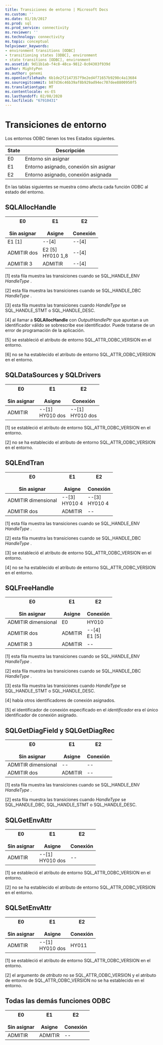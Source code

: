 ```yaml
---
title: Transiciones de entorno | Microsoft Docs
ms.custom: ''
ms.date: 01/19/2017
ms.prod: sql
ms.prod_service: connectivity
ms.reviewer: ''
ms.technology: connectivity
ms.topic: conceptual
helpviewer_keywords:
- environment transitions [ODBC]
- transitioning states [ODBC], environment
- state transitions [ODBC], environment
ms.assetid: 9d11b1ab-f4c8-48ca-9812-8c04303f939d
author: MightyPen
ms.author: genemi
ms.openlocfilehash: 6b1de2f2147357f9e2ed4f71657b9298c4a13684
ms.sourcegitcommit: b87d36c46b39af8b929ad94ec707dee8800950f5
ms.translationtype: MT
ms.contentlocale: es-ES
ms.lasthandoff: 02/08/2020
ms.locfileid: "67910431"
---
```

# <a name="environment-transitions"></a>Transiciones de entorno
Los entornos ODBC tienen los tres Estados siguientes.  
  
|State|Descripción|  
|-----------|-----------------|  
|E0|Entorno sin asignar|  
|E1|Entorno asignado, conexión sin asignar|  
|E2|Entorno asignado, conexión asignada|  
  
 En las tablas siguientes se muestra cómo afecta cada función ODBC al estado del entorno.  
  
## <a name="sqlallochandle"></a>SQLAllocHandle  
  
|E0<br /><br /> Sin asignar|E1<br /><br /> Asigne|E2<br /><br /> Conexión|  
|------------------------|----------------------|-----------------------|  
|E1 [1]|--[4]|--[4]|  
|ADMITIR dos|E2 [5]<br />HY010 1,8|--[4]|  
|ADMITIR 3|ADMITIR|--[4]|  
  
 [1] esta fila muestra las transiciones cuando se SQL_HANDLE_ENV *HandleType* .  
  
 [2] esta fila muestra las transiciones cuando se SQL_HANDLE_DBC *HandleType* .  
  
 [3] esta fila muestra las transiciones cuando *HandleType* se SQL_HANDLE_STMT o SQL_HANDLE_DESC.  
  
 [4] al llamar a **SQLAllocHandle** con *OutputHandlePtr* que apuntan a un identificador válido se sobrescribe ese identificador. Puede tratarse de un error de programación de la aplicación.  
  
 [5] se estableció el atributo de entorno SQL_ATTR_ODBC_VERSION en el entorno.  
  
 [6] no se ha establecido el atributo de entorno SQL_ATTR_ODBC_VERSION en el entorno.  
  
## <a name="sqldatasources-and-sqldrivers"></a>SQLDataSources y SQLDrivers  
  
|E0<br /><br /> Sin asignar|E1<br /><br /> Asigne|E2<br /><br /> Conexión|  
|------------------------|----------------------|-----------------------|  
|ADMITIR|--[1]<br />HY010 dos|--[1]<br />HY010 dos|  
  
 [1] se estableció el atributo de entorno SQL_ATTR_ODBC_VERSION en el entorno.  
  
 [2] no se ha establecido el atributo de entorno SQL_ATTR_ODBC_VERSION en el entorno.  
  
## <a name="sqlendtran"></a>SQLEndTran  
  
|E0<br /><br /> Sin asignar|E1<br /><br /> Asigne|E2<br /><br /> Conexión|  
|------------------------|----------------------|-----------------------|  
|ADMITIR dimensional|--[3]<br />HY010 4|--[3]<br />HY010 4|  
|ADMITIR dos|ADMITIR|--|  
  
 [1] esta fila muestra las transiciones cuando se SQL_HANDLE_ENV *HandleType* .  
  
 [2] esta fila muestra las transiciones cuando se SQL_HANDLE_DBC *HandleType* .  
  
 [3] se estableció el atributo de entorno SQL_ATTR_ODBC_VERSION en el entorno.  
  
 [4] no se ha establecido el atributo de entorno SQL_ATTR_ODBC_VERSION en el entorno.  
  
## <a name="sqlfreehandle"></a>SQLFreeHandle  
  
|E0<br /><br /> Sin asignar|E1<br /><br /> Asigne|E2<br /><br /> Conexión|  
|------------------------|----------------------|-----------------------|  
|ADMITIR dimensional|E0|HY010|  
|ADMITIR dos|ADMITIR|--[4]<br />E1 [5]|  
|ADMITIR 3|ADMITIR|--|  
  
 [1] esta fila muestra las transiciones cuando se SQL_HANDLE_ENV *HandleType* .  
  
 [2] esta fila muestra las transiciones cuando se SQL_HANDLE_DBC *HandleType* .  
  
 [3] esta fila muestra las transiciones cuando *HandleType* se SQL_HANDLE_STMT o SQL_HANDLE_DESC.  
  
 [4] había otros identificadores de conexión asignados.  
  
 [5] el identificador de conexión especificado en el *identificador* era el único identificador de conexión asignado.  
  
## <a name="sqlgetdiagfield-and-sqlgetdiagrec"></a>SQLGetDiagField y SQLGetDiagRec  
  
|E0<br /><br /> Sin asignar|E1<br /><br /> Asigne|E2<br /><br /> Conexión|  
|------------------------|----------------------|-----------------------|  
|ADMITIR dimensional|--|--|  
|ADMITIR dos|ADMITIR|--|  
  
 [1] esta fila muestra las transiciones cuando se SQL_HANDLE_ENV *HandleType* .  
  
 [2] esta fila muestra las transiciones cuando *HandleType* se SQL_HANDLE_DBC, SQL_HANDLE_STMT o SQL_HANDLE_DESC.  
  
## <a name="sqlgetenvattr"></a>SQLGetEnvAttr  
  
|E0<br /><br /> Sin asignar|E1<br /><br /> Asigne|E2<br /><br /> Conexión|  
|------------------------|----------------------|-----------------------|  
|ADMITIR|--[1]<br />HY010 dos|--|  
  
 [1] se estableció el atributo de entorno SQL_ATTR_ODBC_VERSION en el entorno.  
  
 [2] no se ha establecido el atributo de entorno SQL_ATTR_ODBC_VERSION en el entorno.  
  
## <a name="sqlsetenvattr"></a>SQLSetEnvAttr  
  
|E0<br /><br /> Sin asignar|E1<br /><br /> Asigne|E2<br /><br /> Conexión|  
|------------------------|----------------------|-----------------------|  
|ADMITIR|--[1]<br />HY010 dos|HY011|  
  
 [1] se estableció el atributo de entorno SQL_ATTR_ODBC_VERSION en el entorno.  
  
 [2] el argumento de *atributo* no se SQL_ATTR_ODBC_VERSION y el atributo de entorno de SQL_ATTR_ODBC_VERSION no se ha establecido en el entorno.  
  
## <a name="all-other-odbc-functions"></a>Todas las demás funciones ODBC  
  
|E0<br /><br /> Sin asignar|E1<br /><br /> Asigne|E2<br /><br /> Conexión|  
|------------------------|----------------------|-----------------------|  
|ADMITIR|ADMITIR|--|

